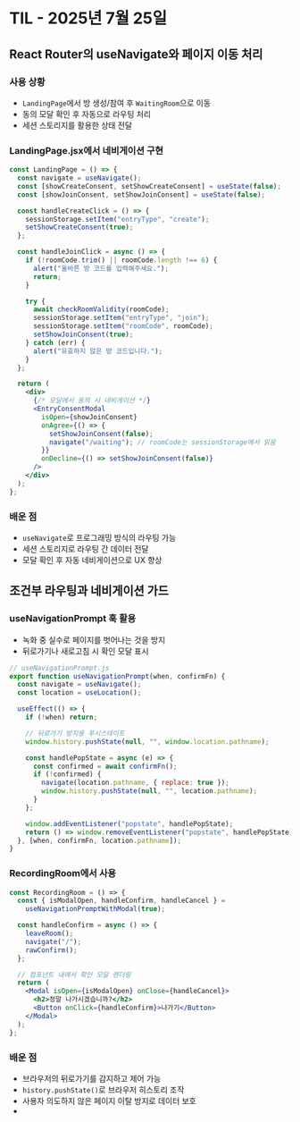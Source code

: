 # TIL - 2025년 7월 25일

## React Router의 useNavigate와 페이지 이동 처리

### 사용 상황

- `LandingPage`에서 방 생성/참여 후 `WaitingRoom`으로 이동
- 동의 모달 확인 후 자동으로 라우팅 처리
- 세션 스토리지를 활용한 상태 전달

### LandingPage.jsx에서 네비게이션 구현

```jsx
const LandingPage = () => {
  const navigate = useNavigate();
  const [showCreateConsent, setShowCreateConsent] = useState(false);
  const [showJoinConsent, setShowJoinConsent] = useState(false);

  const handleCreateClick = () => {
    sessionStorage.setItem("entryType", "create");
    setShowCreateConsent(true);
  };

  const handleJoinClick = async () => {
    if (!roomCode.trim() || roomCode.length !== 6) {
      alert("올바른 방 코드를 입력해주세요.");
      return;
    }

    try {
      await checkRoomValidity(roomCode);
      sessionStorage.setItem("entryType", "join");
      sessionStorage.setItem("roomCode", roomCode);
      setShowJoinConsent(true);
    } catch (err) {
      alert("유효하지 않은 방 코드입니다.");
    }
  };

  return (
    <div>
      {/* 모달에서 동의 시 네비게이션 */}
      <EntryConsentModal
        isOpen={showJoinConsent}
        onAgree={() => {
          setShowJoinConsent(false);
          navigate("/waiting"); // roomCode는 sessionStorage에서 읽음
        }}
        onDecline={() => setShowJoinConsent(false)}
      />
    </div>
  );
};
```

### 배운 점

- `useNavigate`로 프로그래밍 방식의 라우팅 가능
- 세션 스토리지로 라우팅 간 데이터 전달
- 모달 확인 후 자동 네비게이션으로 UX 향상

## 조건부 라우팅과 네비게이션 가드

### useNavigationPrompt 훅 활용

- 녹화 중 실수로 페이지를 벗어나는 것을 방지
- 뒤로가기나 새로고침 시 확인 모달 표시

```jsx
// useNavigationPrompt.js
export function useNavigationPrompt(when, confirmFn) {
  const navigate = useNavigate();
  const location = useLocation();

  useEffect(() => {
    if (!when) return;

    // 뒤로가기 방지용 푸시스테이트
    window.history.pushState(null, "", window.location.pathname);

    const handlePopState = async (e) => {
      const confirmed = await confirmFn();
      if (!confirmed) {
        navigate(location.pathname, { replace: true });
        window.history.pushState(null, "", location.pathname);
      }
    };

    window.addEventListener("popstate", handlePopState);
    return () => window.removeEventListener("popstate", handlePopState);
  }, [when, confirmFn, location.pathname]);
}
```

### RecordingRoom에서 사용

```jsx
const RecordingRoom = () => {
  const { isModalOpen, handleConfirm, handleCancel } =
    useNavigationPromptWithModal(true);

  const handleConfirm = async () => {
    leaveRoom();
    navigate("/");
    rawConfirm();
  };

  // 컴포넌트 내에서 확인 모달 렌더링
  return (
    <Modal isOpen={isModalOpen} onClose={handleCancel}>
      <h2>정말 나가시겠습니까?</h2>
      <Button onClick={handleConfirm}>나가기</Button>
    </Modal>
  );
};
```

### 배운 점

- 브라우저의 뒤로가기를 감지하고 제어 가능
- `history.pushState()`로 브라우저 히스토리 조작
- 사용자 의도하지 않은 페이지 이탈 방지로 데이터 보호
-
